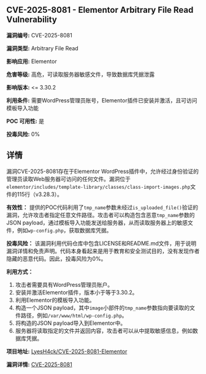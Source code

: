 ## CVE-2025-8081 - Elementor Arbitrary File Read Vulnerability

**漏洞编号:** CVE-2025-8081

**漏洞类型:** Arbitrary File Read

**影响应用:** Elementor

**危害等级:** 高危，可读取服务器敏感文件，导致数据库凭据泄露

**影响版本:** <= 3.30.2

**利用条件:** 需要WordPress管理员账号，Elementor插件已安装并激活，且可访问模板导入功能

**POC 可用性:** 是

**投毒风险:** 0%

## 详情

漏洞CVE-2025-8081存在于Elementor WordPress插件中，允许经过身份验证的管理员读取Web服务器可访问的任何文件。漏洞位于`elementor/includes/template-library/classes/class-import-images.php`文件的115行（v3.28.3）。

**有效性：**
提供的POC代码利用了`tmp_name`参数未经过`is_uploaded_file()`验证的漏洞，允许攻击者指定任意文件路径。攻击者可以构造包含恶意`tmp_name`参数的JSON payload，通过模板导入功能发送给服务器，从而读取服务器上的敏感文件，例如`wp-config.php`，获取数据库凭据。

**投毒风险：**
该漏洞利用代码仓库中包含LICENSE和README.md文件，用于说明漏洞详情和免责声明。代码本身看起来是用于教育和安全测试目的，没有发现作者隐藏的恶意代码。因此，投毒风险为0%。

**利用方式：**
1.  攻击者需要具有WordPress管理员账户。
2.  安装并激活Elementor插件，版本小于等于3.30.2。
3.  利用Elementor的模板导入功能。
4.  构造一个JSON payload，其中`image`小部件的`tmp_name`参数指向要读取的文件路径，例如`/var/www/html/wp-config.php`。
5.  将构造的JSON payload导入到Elementor中。
6.  服务器将读取指定的文件并返回内容，攻击者可以从中提取敏感信息，例如数据库凭据。

**项目地址:** [LyesH4ck/CVE-2025-8081-Elementor](https://github.com/LyesH4ck/CVE-2025-8081-Elementor)

**漏洞详情:** [CVE-2025-8081](https://nvd.nist.gov/vuln/detail/CVE-2025-8081)